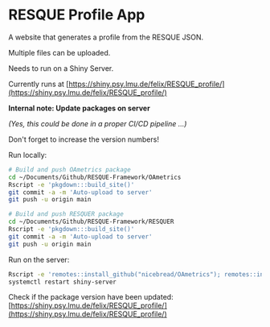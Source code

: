 # RESQUE Profile App
A website that generates a profile from the RESQUE JSON.

Multiple files can be uploaded.

Needs to run on a Shiny Server.

Currently runs at [https://shiny.psy.lmu.de/felix/RESQUE_profile/](https://shiny.psy.lmu.de/felix/RESQUE_profile/)

**Internal note: Update packages on server**

*(Yes, this could be done in a proper CI/CD pipeline ...)*

Don't forget to increase the version numbers!

Run locally:

```bash
# Build and push OAmetrics package
cd ~/Documents/Github/RESQUE-Framework/OAmetrics
Rscript -e 'pkgdown:::build_site()'
git commit -a -m 'Auto-upload to server'
git push -u origin main

# Build and push RESQUER package
cd ~/Documents/Github/RESQUE-Framework/RESQUER
Rscript -e 'pkgdown:::build_site()'
git commit -a -m 'Auto-upload to server'
git push -u origin main
```

Run on the server:

```bash
Rscript -e 'remotes::install_github("nicebread/OAmetrics"); remotes::install_github("RESQUE-Framework/RESQUER", auth_token=NULL)'
systemctl restart shiny-server
```

Check if the package version have been updated: [https://shiny.psy.lmu.de/felix/RESQUE_profile/](https://shiny.psy.lmu.de/felix/RESQUE_profile/)


